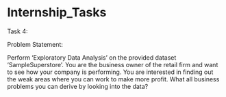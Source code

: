 # Internship_Tasks
Task 4:

Problem Statement:

Perform ‘Exploratory Data Analysis’ on the provided dataset
‘SampleSuperstore’.
You are the business owner of the retail firm and want to see
how your company is performing. You are interested in finding
out the weak areas where you can work to make more profit.
What all business problems you can derive by looking into the
data?
